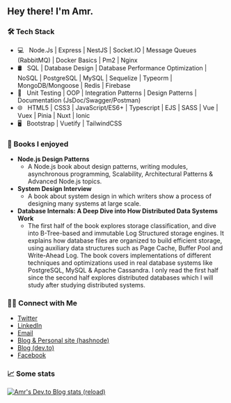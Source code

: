 ## Hey there! I'm Amr.

### 🛠 Tech Stack

- 💻 &nbsp; Node.Js | Express | NestJS | Socket.IO | Message Queues (RabbitMQ) | Docker Basics | Pm2 | Nginx
- 🛢 &nbsp; SQL | Database Design | Database Performance Optimization | NoSQL | PostgreSQL | MySQL | Sequelize | Typeorm | MongoDB/Mongoose | Redis | Firebase
- 🔧 &nbsp; Unit Testing | OOP | Integration Patterns | Design Patterns | Documentation (JsDoc/Swagger/Postman)
- 🌐 &nbsp; HTML5 | CSS3 | JavaScript/ES6+ | Typescript | EJS | SASS | Vue | Vuex | Pinia | Nuxt | Ionic
- 🖥 &nbsp; Bootstrap | Vuetify | TailwindCSS

### 📖 Books I enjoyed

- **Node.js Design Patterns**
  - A Node.js book about design patterns, writing modules, asynchronous programming, Scalability, Architectural Patterns &     Advanced Node.js topics.
- **System Design Interview**
  - A book about system design in which writers show a process of designing many systems at large scale.
- **Database Internals: A Deep Dive into How Distributed Data Systems Work**
  - The first half of the book explores storage classification, and dive into B-Tree-based and immutable Log Structured storage engines. It explains how database files are organized to build efficient storage, using auxiliary data structures such as Page Cache, Buffer Pool and Write-Ahead Log. The book covers implementations of different techniques and optimizations used in real database systems like PostgreSQL, MySQL & Apache Cassandra. I only read the first half since the second half explores distributed databases which I will study after studying distributed systems.

### 🤝🏻 Connect with Me

<p align="center">
<ul>
  <li>
    <a href="https://twitter.com/Amr__Elmohamady" target="_blank" >Twitter</a> 
  </li>
  <li>
    <a href="https://www.linkedin.com/in/amr-elmohamady" target="_blank" >LinkedIn</a>
  </li>
  <li>
    <a href="mailto:amr.osama.elmohamady@gmail.com">Email</a>
  </li>
  <li>
    <a href="https://amrelmohamady.hashnode.dev/" target="_blank" >Blog & Personal site (hashnode)</a>
  </li>
  <li>
    <a href="https://dev.to/amrelmohamady" target="_blank" >Blog (dev.to)</a>
  </li>
  <li>
    <a href="https://www.facebook.com/amr.elmohamady.1426/" target="_blank" >Facebook</a>
  </li>
</ul>
</p>

### 📈 Some stats
<a href="https://dev.to/amrelmohamady" target="_blank">
  <img src="https://amrelmohamady-devto-stats.cyclic.app/" alt="Amr's Dev.to Blog stats (reload)" />
</a>
